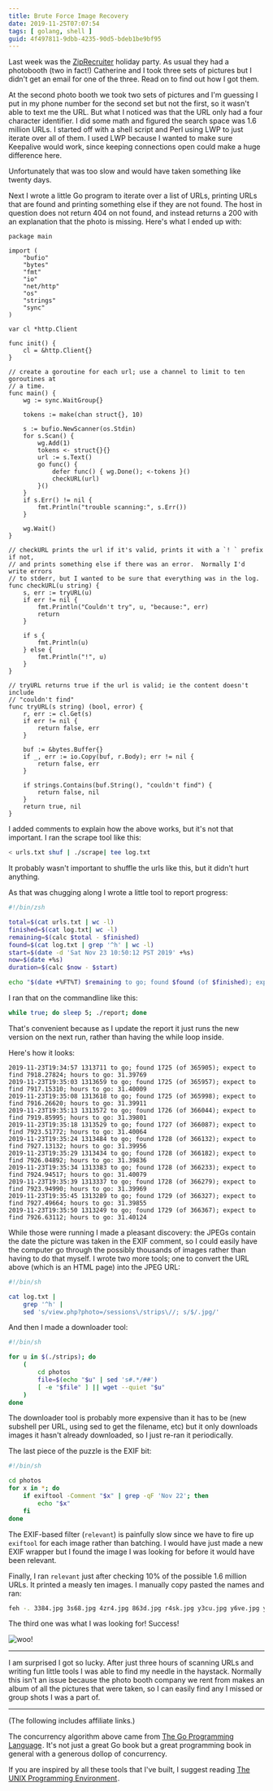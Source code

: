 ```yaml
---
title: Brute Force Image Recovery
date: 2019-11-25T07:07:54
tags: [ golang, shell ]
guid: 4f497811-9dbb-4235-90d5-bdeb1be9bf95
---
```

Last week was the
[ZipRecruiter](https://www.ziprecruiter.com/hiring/technology) holiday party.
As usual they had a photobooth (two in fact!)  Catherine and I took three
sets of pictures but I didn't get an email for one of the three.  Read on
to find out how I got them.

<!--more-->

At the second photo booth we took two sets of pictures and I'm guessing I
put in my phone number for the second set but not the first, so it wasn't
able to text me the URL.  But what I noticed was that the URL only had a four
character identifier.  I did some math and figured the search space was 1.6
million URLs.  I started off with a shell script and Perl using LWP to just
iterate over all of them.  I used LWP because I wanted to make sure Keepalive
would work, since keeping connections open could make a huge difference here.

Unfortunately that was too slow and would have taken something like twenty
days.

Next I wrote a little Go program to iterate over a list of URLs, printing URLs
that are found and printing something else if they are not found.  The host in
question does not return 404 on not found, and instead returns a 200 with an
explanation that the photo is missing.  Here's what I ended up with:

```golang
package main

import (
	"bufio"
	"bytes"
	"fmt"
	"io"
	"net/http"
	"os"
	"strings"
	"sync"
)

var cl *http.Client

func init() {
	cl = &http.Client{}
}

// create a goroutine for each url; use a channel to limit to ten goroutines at
// a time.
func main() {
	wg := sync.WaitGroup{}

	tokens := make(chan struct{}, 10)

	s := bufio.NewScanner(os.Stdin)
	for s.Scan() {
		wg.Add(1)
		tokens <- struct{}{}
		url := s.Text()
		go func() {
			defer func() { wg.Done(); <-tokens }()
			checkURL(url)
		}()
	}
	if s.Err() != nil {
		fmt.Println("trouble scanning:", s.Err())
	}

	wg.Wait()
}

// checkURL prints the url if it's valid, prints it with a `! ` prefix if not,
// and prints something else if there was an error.  Normally I'd write errors
// to stderr, but I wanted to be sure that everything was in the log.
func checkURL(u string) {
	s, err := tryURL(u)
	if err != nil {
		fmt.Println("Couldn't try", u, "because:", err)
		return
	}

	if s {
		fmt.Println(u)
	} else {
		fmt.Println("!", u)
	}
}

// tryURL returns true if the url is valid; ie the content doesn't include
// "couldn't find"
func tryURL(s string) (bool, error) {
	r, err := cl.Get(s)
	if err != nil {
		return false, err
	}

	buf := &bytes.Buffer{}
	if _, err := io.Copy(buf, r.Body); err != nil {
		return false, err
	}

	if strings.Contains(buf.String(), "couldn't find") {
		return false, nil
	}
	return true, nil
}
```

I added comments to explain how the above works, but it's not that important.
I ran the scrape tool like this:

```bash
< urls.txt shuf | ./scrape| tee log.txt
```

It probably wasn't important to shuffle the urls like this, but it didn't hurt
anything.

As that was chugging along I wrote a little tool to report progress:

```bash
#!/bin/zsh

total=$(cat urls.txt | wc -l)
finished=$(cat log.txt| wc -l)
remaining=$(calc $total - $finished)
found=$(cat log.txt | grep '^h' | wc -l)
start=$(date -d 'Sat Nov 23 10:50:12 PST 2019' +%s)
now=$(date +%s)
duration=$(calc $now - $start)

echo "$(date +%FT%T) $remaining to go; found $found (of $finished); expect to find $(calc $total * $found / $finished); hours to go: $(calc $duration / $finished * $remaining / 60 / 60)"
```

I ran that on the commandline like this:

```bash
while true; do sleep 5; ./report; done
```

That's convenient because as I update the report it just runs the new version
on the next run, rather than having the while loop inside.

Here's how it looks:

```
2019-11-23T19:34:57 1313711 to go; found 1725 (of 365905); expect to find 7918.27824; hours to go: 31.39769
2019-11-23T19:35:03 1313659 to go; found 1725 (of 365957); expect to find 7917.15310; hours to go: 31.40009                                                                                    
2019-11-23T19:35:08 1313618 to go; found 1725 (of 365998); expect to find 7916.26620; hours to go: 31.39911                                                                                    
2019-11-23T19:35:13 1313572 to go; found 1726 (of 366044); expect to find 7919.85995; hours to go: 31.39801                                                                                    
2019-11-23T19:35:18 1313529 to go; found 1727 (of 366087); expect to find 7923.51772; hours to go: 31.40064                                                                                    
2019-11-23T19:35:24 1313484 to go; found 1728 (of 366132); expect to find 7927.13132; hours to go: 31.39956                                                                                    
2019-11-23T19:35:29 1313434 to go; found 1728 (of 366182); expect to find 7926.04892; hours to go: 31.39836                                                                                    
2019-11-23T19:35:34 1313383 to go; found 1728 (of 366233); expect to find 7924.94517; hours to go: 31.40079                                                                                    
2019-11-23T19:35:39 1313337 to go; found 1728 (of 366279); expect to find 7923.94990; hours to go: 31.39969                                                                                    
2019-11-23T19:35:45 1313289 to go; found 1729 (of 366327); expect to find 7927.49664; hours to go: 31.39855                                                                                    
2019-11-23T19:35:50 1313249 to go; found 1729 (of 366367); expect to find 7926.63112; hours to go: 31.40124
```

While those were running I made a pleasant discovery: the JPEGs contain the
date the picture was taken in the EXIF comment, so I could easily have the
computer go through the possibly thousands of images rather than having
to do that myself.  I wrote two more tools; one to convert the URL above
(which is an HTML page) into the JPEG URL:

```bash
#!/bin/sh

cat log.txt |
    grep '^h' |
    sed 's/view.php?photo=/sessions\/strips\//; s/$/.jpg/'
```

And then I made a downloader tool:

```bash
#!/bin/sh

for u in $(./strips); do
    (
        cd photos
        file=$(echo "$u" | sed 's#.*/##')
        [ -e "$file" ] || wget --quiet "$u"
    )
done
```

The downloader tool is probably more expensive than it has to be (new subshell
per URL, using sed to get the filename, etc) but it only downloads images it
hasn't already downloaded, so I just re-ran it periodically.

The last piece of the puzzle is the EXIF bit:

```bash
#!/bin/sh

cd photos
for x in *; do
    if exiftool -Comment "$x" | grep -qF 'Nov 22'; then
        echo "$x"
    fi
done
```

The EXIF-based filter (`relevant`) is painfully slow since we have to fire up `exiftool`
for each image rather than batching.  I would have just made a new EXIF wrapper
but I found the image I was looking for before it would have been relevant.

Finally, I ran `relevant` just after checking 10% of the possible 1.6 million
URLs.  It printed a measly ten images.  I manually copy pasted the names
and ran:

```bash
feh -. 3384.jpg 3s68.jpg 4zr4.jpg 863d.jpg r4sk.jpg y3cu.jpg y6ve.jpg yc24.jpg yfyk.jpg 4zi7.jpg
```

The third one was what I was looking for!  Success!

![woo!](/static/img/holiday2019.jpg)

---

I am surprised I got so lucky.  After just three hours of scanning URLs and
writing fun little tools I was able to find my needle in the haystack.
Normally this isn't an issue because the photo booth company we rent from makes
an album of all the pictures that were taken, so I can easily find any I
missed or group shots I was a part of.

---

(The following includes affiliate links.)

The concurrency algorithm above came from
<a target="_blank" href="https://www.amazon.com/gp/product/0134190440/ref=as_li_tl?ie=UTF8&camp=1789&creative=9325&creativeASIN=0134190440&linkCode=as2&tag=afoolishmanif-20&linkId=44bc682044ff1b8a290c3c35c788e3e5">The Go Programming Language</a><img src="//ir-na.amazon-adsystem.com/e/ir?t=afoolishmanif-20&l=am2&o=1&a=0134190440" width="1" height="1" border="0" alt="" style="border:none !important; margin:0px !important;" />.
It's not just a great Go book but a great programming book in general with a
generous dollop of concurrency.

If you are inspired by all these tools that I've built, I suggest reading
<a target="_blank" href="https://www.amazon.com/gp/product/013937681X/ref=as_li_tl?ie=UTF8&camp=1789&creative=9325&creativeASIN=013937681X&linkCode=as2&tag=afoolishmanif-20&linkId=7320143b3b25493a297e134aa6fc0846">The UNIX Programming Environment</a><img src="//ir-na.amazon-adsystem.com/e/ir?t=afoolishmanif-20&l=am2&o=1&a=013937681X" width="1" height="1" border="0" alt="" style="border:none !important; margin:0px !important;" />.

